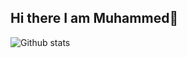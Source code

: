 ## Hi there I am Muhammed👋
![Github stats](https://github-readme-stats.vercel.app/api?username=yourusername&theme=highcontrast&show_icons=true&count_private=true)
<!--
**cosmos-emissary/cosmos-emissary** is a ✨ _special_ ✨ repository because its `README.md` (this file) appears on your GitHub profile.

Here are some ideas to get you started:

- 🔭 I’m currently working on ...
- 🌱 I’m currently learning ...
- 👯 I’m looking to collaborate on ...
- 🤔 I’m looking for help with ...
- 💬 Ask me about ...
- 📫 How to reach me: ...
- 😄 Pronouns: ...
- ⚡ Fun fact: ...
-->
